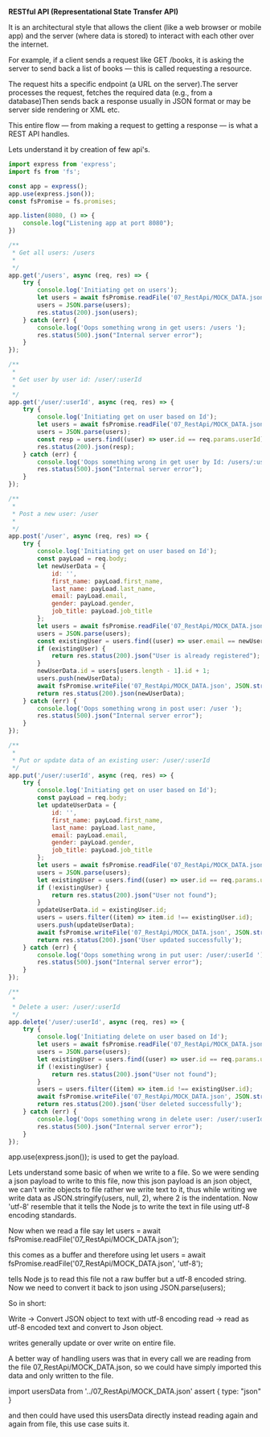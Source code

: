 **RESTful API (Representational State Transfer API)**

It is an architectural style that allows the client (like a web browser or mobile app) and the server (where data is stored) to interact with each other over the internet.

For example, if a client sends a request like GET /books, it is asking the server to send back a list of books — this is called requesting a resource.

The request hits a specific endpoint (a URL on the server).The server processes the request, fetches the required data (e.g., from a database)Then sends back a response usually in JSON format or may be server side rendering or XML etc.

This entire flow — from making a request to getting a response — is what a REST API handles.

Lets understand it by creation of few api's.

```javascript
import express from 'express';
import fs from 'fs';

const app = express();
app.use(express.json());
const fsPromise = fs.promises;

app.listen(8080, () => {
    console.log("Listening app at port 8080");
})

/**
 * Get all users: /users
 * 
 */
app.get('/users', async (req, res) => {
    try {
        console.log('Initiating get on users');
        let users = await fsPromise.readFile('07_RestApi/MOCK_DATA.json', 'utf-8');
        users = JSON.parse(users);
        res.status(200).json(users);
    } catch (err) {
        console.log('Oops something wrong in get users: /users ');
        res.status(500).json("Internal server error");
    }
});

/**
 * 
 * Get user by user id: /user/:userId
 * 
 */
app.get('/user/:userId', async (req, res) => {
    try {
        console.log('Initiating get on user based on Id');
        let users = await fsPromise.readFile('07_RestApi/MOCK_DATA.json', 'utf-8');
        users = JSON.parse(users);
        const resp = users.find((user) => user.id == req.params.userId);
        res.status(200).json(resp);
    } catch (err) {
        console.log('Oops something wrong in get user by Id: /users/:userId ');
        res.status(500).json("Internal server error");
    }
});

/**
 * 
 * Post a new user: /user
 * 
 */
app.post('/user', async (req, res) => {
    try {
        console.log('Initiating get on user based on Id');
        const payLoad = req.body;
        let newUserData = {
            id: '',
            first_name: payLoad.first_name,
            last_name: payLoad.last_name,
            email: payLoad.email,
            gender: payLoad.gender,
            job_title: payLoad.job_title
        };
        let users = await fsPromise.readFile('07_RestApi/MOCK_DATA.json', 'utf-8');
        users = JSON.parse(users);
        const existingUser = users.find((user) => user.email == newUserData.email);
        if (existingUser) {
            return res.status(200).json("User is already registered");
        }
        newUserData.id = users[users.length - 1].id + 1;
        users.push(newUserData);
        await fsPromise.writeFile('07_RestApi/MOCK_DATA.json', JSON.stringify(users, null, 2), 'utf-8');
        return res.status(200).json(newUserData);
    } catch (err) {
        console.log('Oops something wrong in post user: /user ');
        res.status(500).json("Internal server error");
    }
});

/**
 * 
 * Put or update data of an existing user: /user/:userId
 */
app.put('/user/:userId', async (req, res) => {
    try {
        console.log('Initiating get on user based on Id');
        const payLoad = req.body;
        let updateUserData = {
            id: '',
            first_name: payLoad.first_name,
            last_name: payLoad.last_name,
            email: payLoad.email,
            gender: payLoad.gender,
            job_title: payLoad.job_title
        };
        let users = await fsPromise.readFile('07_RestApi/MOCK_DATA.json', 'utf-8');
        users = JSON.parse(users);
        let existingUser = users.find((user) => user.id == req.params.userId);
        if (!existingUser) {
            return res.status(200).json("User not found");
        }
        updateUserData.id = existingUser.id;
        users = users.filter((item) => item.id !== existingUser.id);
        users.push(updateUserData);
        await fsPromise.writeFile('07_RestApi/MOCK_DATA.json', JSON.stringify(users, null, 2), 'utf-8');
        return res.status(200).json('User updated successfully');
    } catch (err) {
        console.log('Oops something wrong in put user: /user/:userId ');
        res.status(500).json("Internal server error");
    }
});

/**
 * 
 * Delete a user: /user/:userId
 */
app.delete('/user/:userId', async (req, res) => {
    try {
        console.log('Initiating delete on user based on Id');
        let users = await fsPromise.readFile('07_RestApi/MOCK_DATA.json', 'utf-8');
        users = JSON.parse(users);
        let existingUser = users.find((user) => user.id == req.params.userId);
        if (!existingUser) {
            return res.status(200).json("User not found");
        }
        users = users.filter((item) => item.id !== existingUser.id);
        await fsPromise.writeFile('07_RestApi/MOCK_DATA.json', JSON.stringify(users, null, 2), 'utf-8');
        return res.status(200).json('User deleted successfully');
    } catch (err) {
        console.log('Oops something wrong in delete user: /user/:userId ');
        res.status(500).json("Internal server error");
    }
});
```

app.use(express.json()); is used to get the payload.

Lets understand some basic of when we write to a file. So we were sending a json payload to write to this file, now
this json payload is an json object, we can't write objects to file rather we write text to it, thus while writing we
write data as JSON.stringify(users, null, 2), where 2 is the indentation. Now 'utf-8' resemble that it tells the Node js 
to write the text in file using utf-8 encoding standards.

Now when we read a file say 
let users = await fsPromise.readFile('07_RestApi/MOCK_DATA.json');

this comes as a buffer and therefore using
let users = await fsPromise.readFile('07_RestApi/MOCK_DATA.json', 'utf-8');

tells Node js to read this file not a raw buffer but a utf-8 encoded string.
Now we need to convert it back to json using JSON.parse(users);

So in short:

Write -> Convert JSON object to text with utf-8 encoding
read -> read as utf-8 encoded text and convert to Json object.

writes generally update or over write on entire file.

A better way of handling users was that in every call we are reading from the file 07_RestApi/MOCK_DATA.json, so we could have
simply imported this data and only written to the file.

import usersData from '../07_RestApi/MOCK_DATA.json' assert { type: "json" }

and then could have used this usersData directly instead reading again and again from file, this use case suits it.
